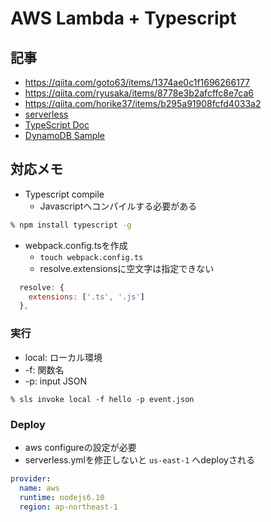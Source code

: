 # AWS Lambda + Typescript

## 記事
- https://qiita.com/goto63/items/1374ae0c1f1696266177
- https://qiita.com/ryusaka/items/8778e3b2afcffc8e7ca6
- https://qiita.com/horike37/items/b295a91908fcfd4033a2
- [serverless](https://serverless.com/framework/docs/providers/aws/guide/intro/)
- [TypeScript Doc](https://github.com/Microsoft/TypeScript/tree/master/doc)
- [DynamoDB Sample](https://github.com/serverless/examples/blob/master/aws-node-typescript-rest-api-with-dynamodb/todos/create.ts)

## 対応メモ
- Typescript compile
  - Javascriptへコンパイルする必要がある
```sh
% npm install typescript -g
```
- webpack.config.tsを作成
  - `touch webpack.config.ts`
  - resolve.extensionsに空文字は指定できない
```js
  resolve: {
    extensions: ['.ts', '.js']
  },
```

### 実行
- local: ローカル環境
- -f: 関数名
- -p: input JSON
```
% sls invoke local -f hello -p event.json
```

### Deploy
- aws configureの設定が必要
- serverless.ymlを修正しないと `us-east-1` へdeployされる
```yml
provider:
  name: aws
  runtime: nodejs6.10
  region: ap-northeast-1
```
